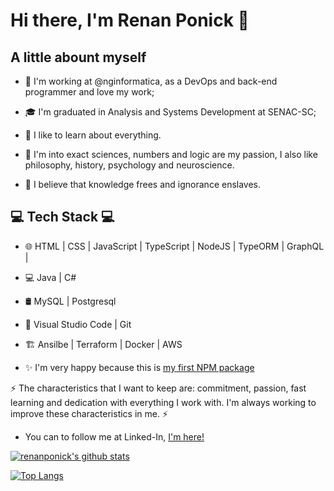 # Hi there, I'm Renan Ponick 👋

## A little abount myself

- 💼 I'm working at @nginformatica, as a DevOps and back-end programmer and love my work;
- 🎓 I'm graduated in Analysis and Systems Development at SENAC-SC;

- 🌱 I like to learn about everything.
- 🔭 I'm into exact sciences, numbers and logic are my passion, I also like philosophy, history, psychology and neuroscience.
- 💬 I believe that knowledge frees and ignorance enslaves.

## 💻 Tech Stack 💻
 
- 🌐 HTML | CSS | JavaScript | TypeScript | NodeJS | TypeORM | GraphQL |
- 💻 Java | C# 
- 🛢 MySQL | Postgresql 
- 🔧 Visual Studio Code | Git
- :building_construction: Ansilbe | Terraform | Docker | AWS

- ✨ I'm very happy because this is [my first NPM package](https://www.npmjs.com/package/lib-anonymization)

⚡ The characteristics that I want to keep are: commitment, passion, fast learning and dedication with everything I work with. I'm always working to improve these characteristics in me. ⚡

- You can to follow me at Linked-In, <a href="https://www.linkedin.com/in/renan-ponick-9107a5174//">I'm here!</a>

[![renanponick's github stats](https://github-readme-stats.vercel.app/api?username=renanponick&show_icons=true&theme=merko&hide=["contribs","issues"])](https://github.com/renanponick)

[![Top Langs](https://github-readme-stats.vercel.app/api/top-langs/?username=renanponick&show_icons=true&theme=merko)](https://github.com/renanponick/github-readme-stats)
